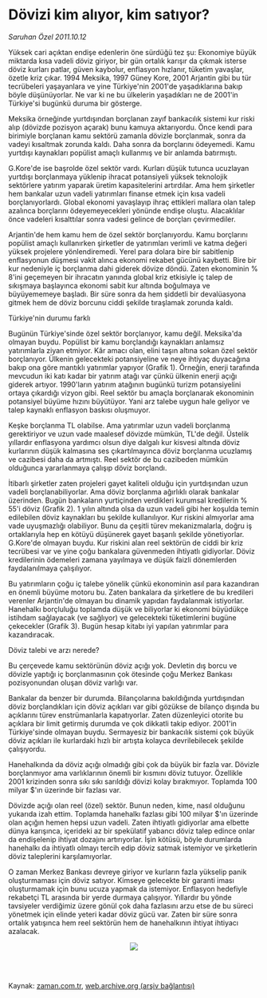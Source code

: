 # Dövizi kim alıyor, kim satıyor?

*Saruhan Özel 2011.10.12*

<td class="columnist-detail">
<p>Yüksek cari açıktan endişe edenlerin öne sürdüğü tez şu: Ekonomiye büyük miktarda kısa vadeli döviz giriyor, bir gün ortalık karışır da çıkmak isterse döviz kurları patlar, güven kaybolur, enflasyon hızlanır, tüketim yavaşlar, özetle kriz çıkar. 1994 Meksika, 1997 Güney Kore, 2001 Arjantin gibi bu tür tecrübeleri yaşayanlara ve yine Türkiye'nin 2001'de yaşadıklarına bakıp böyle düşünüyorlar. Ne var ki ne bu ülkelerin yaşadıkları ne de 2001'in Türkiye'si bugünkü duruma bir gösterge.</p>
<p>
<div id="haberMetinDiv">
<p> Meksika örneğinde yurtdışından borçlanan zayıf bankacılık sistemi kur riski alıp (dövizde pozisyon açarak) bunu kamuya aktarıyordu. Önce kendi para birimiyle borçlanan kamu sektörü zamanla dövizle borçlanmak, sonra da vadeyi kısaltmak zorunda kaldı. Daha sonra da borçlarını ödeyemedi. Kamu yurtdışı kaynakları popülist amaçlı kullanmış ve bir anlamda batırmıştı.
<p> G.Kore'de ise başrolde özel sektör vardı. Kurları düşük tutunca ucuzlayan yurtdışı borçlanmaya yüklenip ihracat potansiyeli yüksek teknolojik sektörlere yatırım yaparak üretim kapasitelerini artırdılar. Ama hem şirketler hem bankalar uzun vadeli yatırımları finanse etmek için kısa vadeli borçlanıyorlardı. Global ekonomi yavaşlayıp ihraç ettikleri mallara olan talep azalınca borçlarını ödeyemeyecekleri yönünde endişe oluştu. Alacaklılar önce vadeleri kısalttılar sonra vadesi gelince de borçları çevirmediler.
<p> Arjantin'de hem kamu hem de özel sektör borçlanıyordu. Kamu borçlarını popülist amaçlı kullanırken şirketler de yatırımları verimli ve katma değeri yüksek projelere yönlendiremedi. Yerel para dolara bire bir sabitlenip enflasyonun düşmesi vakit alınca ekonomi rekabet gücünü kaybetti. Bire bir kur nedeniyle iç borçlanma dahi giderek dövize döndü. Zaten ekonominin % 8'ini geçemeyen bir ihracatın yanında global kriz etkisiyle iç talep de sıkışmaya başlayınca ekonomi sabit kur altında boğulmaya ve büyüyememeye başladı. Bir süre sonra da hem şiddetli bir devalüasyona gitmek hem de döviz borcunu ciddi şekilde tıraşlamak zorunda kaldı.
<p>Türkiye'nin durumu farklı
<p>Bugünün Türkiye'sinde özel sektör borçlanıyor, kamu değil. Meksika'da olmayan buydu. Popülist bir kamu borçlandığı kaynakları anlamsız yatırımlarla ziyan etmiyor. Kâr amacı olan, elini taşın altına sokan özel sektör borçlanıyor. Ülkenin gelecekteki potansiyeline ve neye ihtiyaç duyacağına bakıp ona göre mantıklı yatırımlar yapıyor (Grafik 1). Örneğin, enerji tarafında mevcudun iki katı kadar bir yatırım atağı var çünkü ülkenin enerji açığı giderek artıyor. 1990'ların yatırım atağının bugünkü turizm potansiyelini ortaya çıkardığı vizyon gibi. Reel sektör bu amaçla borçlanarak ekonominin potansiyel büyüme hızını büyütüyor. Yani arz talebe uygun hale geliyor ve talep kaynaklı enflasyon baskısı oluşmuyor.
<p> Keşke borçlanma TL olabilse. Ama yatırımlar uzun vadeli borçlanma gerektiriyor ve uzun vade maalesef dövizde mümkün, TL'de değil. Üstelik yıllardır enflasyona yardımcı olsun diye dalgalı kur kisvesi altında döviz kurlarının düşük kalmasına ses çıkartılmayınca döviz borçlanma ucuzlamış ve cazibesi daha da artmıştı. Reel sektör de bu cazibeden mümkün olduğunca yararlanmaya çalışıp döviz borçlandı. 
<p> İtibarlı şirketler zaten projeleri gayet kaliteli olduğu için yurtdışından uzun vadeli borçlanabiliyorlar. Ama döviz borçlanma ağırlıklı olarak bankalar üzerinden. Bugün bankaların yurtiçinden verdikleri kurumsal kredilerin % 55'i döviz (Grafik 2). 1 yılın altında olsa da uzun vadeli gibi her koşulda temin edilebilen döviz kaynakları bu şekilde kullanılıyor. Kur riskini almıyorlar ama vade uyuşmazlığı olabiliyor. Bunu da çeşitli türev mekanizmalarla, doğru iş ortaklarıyla hep en kötüyü düşünerek gayet başarılı şekilde yönetiyorlar. G.Kore'de olmayan buydu. Kur riskini alan reel sektörün de ciddi bir kriz tecrübesi var ve yine çoğu bankalara güvenmeden ihtiyatlı gidiyorlar. Döviz kredilerinin ödemeleri zamana yayılmaya ve düşük faizli dönemlerden faydalanılmaya çalışılıyor.
<p> Bu yatırımların çoğu iç talebe yönelik çünkü ekonominin asıl para kazandıran en önemli büyüme motoru bu. Zaten bankalara da şirketlere de bu kredileri verenler Arjantin'de olmayan bu dinamik yapıdan faydalanmak istiyorlar. Hanehalkı borçluluğu toplamda düşük ve biliyorlar ki ekonomi büyüdükçe istihdam sağlayacak (ve sağlıyor) ve gelecekteki tüketimlerini bugüne çekecekler (Grafik 3). Bugün hesap kitabı iyi yapılan yatırımlar para kazandıracak.
<p>Döviz talebi ve arzı nerede?
<p>Bu çerçevede kamu sektörünün döviz açığı yok. Devletin dış borcu ve dövizle yaptığı iç borçlanmasının çok ötesinde çoğu Merkez Bankası pozisyonundan oluşan döviz varlığı var.
<p> Bankalar da benzer bir durumda. Bilançolarına bakıldığında yurtdışından döviz borçlandıkları için döviz açıkları var gibi gözükse de bilanço dışında bu açıklarını türev enstrümanlarla kapatıyorlar. Zaten düzenleyici otorite bu açıklara bir limit getirmiş durumda ve çok dikkatli takip ediyor. 2001'in Türkiye'sinde olmayan buydu. Sermayesiz bir bankacılık sistemi çok büyük döviz açıkları ile kurlardaki hızlı bir artışta kolayca devrilebilecek şekilde çalışıyordu.
<p> Hanehalkında da döviz açığı olmadığı gibi çok da büyük bir fazla var. Dövizle borçlanmıyor ama varlıklarının önemli bir kısmını döviz tutuyor. Özellikle 2001 krizinden sonra sıkı sıkı sarıldığı dövizi kolay bırakmıyor. Toplamda 100 milyar $'ın üzerinde bir fazlası var.
<p> Dövizde açığı olan reel (özel) sektör. Bunun neden, kime, nasıl olduğunu yukarıda izah ettim. Toplamda hanehalkı fazlası gibi 100 milyar $'ın üzerinde olan açığın hemen hepsi uzun vadeli. Zaten ihtiyatlı gidiyorlar ama elbette dünya karışınca, içerideki az bir spekülatif yabancı döviz talep edince onlar da endişelenip ihtiyat dozajını artırıyorlar. İşin kötüsü, böyle durumlarda hanehalkı da ihtiyatlı olmayı tercih edip döviz satmak istemiyor ve şirketlerin döviz taleplerini karşılamıyorlar.
<p> O zaman Merkez Bankası devreye giriyor ve kurların fazla yükselip panik oluşturmaması için döviz satıyor. Kimseye gelecekte bir garanti iması oluşturmamak için bunu ucuza yapmak da istemiyor. Enflasyon hedefiyle rekabetçi TL arasında bir yerde durmaya çalışıyor. Yıllardır bu yönde tavsiyeler verdiğimiz üzere gönül çok daha fazlasını arzu etse de bu süreci yönetmek için elinde yeteri kadar döviz gücü var. Zaten bir süre sonra ortalık yatışınca hem reel sektörün hem de hanehalkının ihtiyat ihtiyacı azalacak. 
<p>
<p align="center"><img border="0" src="http://web.archive.org/web/20111213105327im_/http://medya.zaman.com.tr/2011/10/12/saruhan.jpg"/>
</p></p></p></p></p></p></p></p></p></p></p></p></p></p></p></p></div>
</p>


<p><br>
		 </br></p></td>

Kaynak: [zaman.com.tr](http://zaman.com.tr/yazar.do?yazino=1189544), [web.archive.org (arşiv bağlantısı)](http://web.archive.org/web/20111213105327/http://zaman.com.tr/yazar.do?yazino=1189544)
